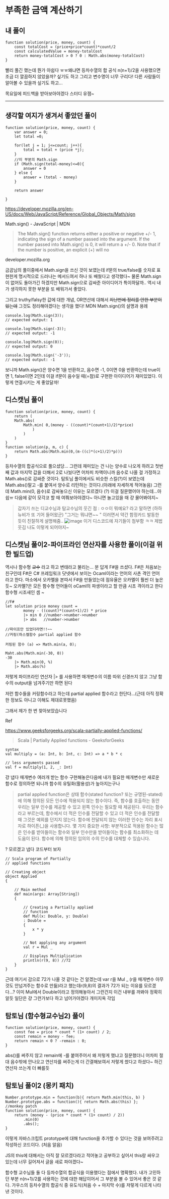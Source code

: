 # 부족한 금액 계산하기

## 내 풀이
```
function solution(price, money, count) {
    const totalCost = (price+price*count)*count/2
    const calculatedValue = money-totalCost
    return money-totalCost > 0 ? 0 : Math.abs(money-totalCost) 
}
```
빨리 풀긴 했는데 뭔가 아쉽다 ㅠㅠ왜냐면 등차수열의 합 공식 n(n+1)/2을 사용했으면 조금 더 깔끔하지 않았을까? 싶기도 하고 그리고 변수명이 너무 구리다! 다른 사람들이 알아볼 수 있을까 싶기도 하고...

목요일에 피드백을 받아보아야겠다 스터디 유잼~
***


## 생각할 여지가 생겨서 좋았던 풀이
```
function solution(price, money, count) {
    var answer = 0;
    let total =0;

    for(let j = 1; j<=count; j++){
        total = total + (price *j);
    }
    //이 부분의 Math.sign
    if (Math.sign(total-money)<=0){
        answer = 0
    } else {
        answer = (total - money)
    }

    return answer 

}
```

https://developer.mozilla.org/en-US/docs/Web/JavaScript/Reference/Global_Objects/Math/sign

 
Math.sign() - JavaScript | MDN

> The Math.sign() function returns either a positive or negative +/- 1, indicating the sign of a number passed into the argument.
> If the number passed into Math.sign() is 0, it will return a +/- 0. Note that if the number is positive, an explicit (+) will no

developer.mozilla.org

금곰님의 풀이중에서 Math.sign을 쓰신 것이 보였는데 if문의 true/false를 숫자로 표현한게 명시적으로 드러나는 메서드여서 하나 또 배웠다고 생각했다~
물론 Math.sign이 없어도 돌아가긴 하겠지만 Math.sign으로 감싸준 아이디어가 특이하달까.. 역시 내가 생각하지 못한 부분을 또 배워가서 좋았다.

그리고 truthy/falsy한 값에 대한 개념, OR연산에 대해서 ~~지난번에 정리를 안한 부분이 있는데~~ 그것도 정리해야겠다는 생각을 했다!
MDN Math.sign()의 설명과 용례
```
console.log(Math.sign(3));
// expected output: 1

console.log(Math.sign(-3));
// expected output: -1

console.log(Math.sign(0));
// expected output: 0

console.log(Math.sign('-3'));
// expected output: -1
````

보니까 Math.sign()은 양수면 1을 반환하고, 음수면 -1, 0이면 0을 반환하는데 true이면 1, false이면 2인데 이걸 if문이 음수일 때(=참)로 구현한 아이디어가 재미있었다.
이렇게 연결시키는 게 좋았달까!


## 디스캣님 풀이
```
function solution(price, money, count) {
    return (
    Math.abs(
    	Math.min( 0,(money - ((count)*(count+1)/2)*price)
			)
		)
	)
}
function solution(p, m, c) {
    return Math.abs(Math.min(0,(m-((c)*(c+1)/2)*p)))
}
```
등차수열의 합공식으로 풀으셨당... 그런데 재미있는 건 나는 양수로 나오게 하려고 첫번째 값과 마지막 값을 더해서 2로 나눴다면
어차피 차액이니까 음수로 나올 걸 가정하고 Math.abs()로 감싸준 것이다. 탐토님 풀이에서도 비슷한 스킬(?)이 보였는데 Math.abs()말고 -를 붙여서
양수로 리턴하는 것이다.(아래에 자세하게 적어놓음)
그런데 Math.min(0, 음수)로 감싸놓으신 이유는 모르겠다 (?) 이걸 질문했어야 하는데...아쉽ㅠ 다음에 같이 모각코 할 때 여쭤보아야겠다~ 아니면 놀고있을 때 걍 물어봐야지~

> 갑자기 쓰는 디교수님과 탐교수님의 웃긴 점 : ㅇㅇ이 뭐예요? 라고 말하면 (하하 뉴비가 또 기어 들어왔군) "그거는 뭐냐면~~ " 이러면서 약간 함정카드 발동한 듯이 친절하게 설명해줌.. 
![image](https://user-images.githubusercontent.com/91370858/163091520-fe6fddaf-68a3-4b1d-ba76-7c3520ead752.png)
이거 디스코드에 자기들이 첨부함 ㅋㅋ 제법 웃김 나도 이렇게 되어야지~


## 디스캣님 풀이2-파이프라인 연산자를 사용한 풀이(이걸 위한 빌드업)
역시나 함수형 ~~교수~~ 라고 하고 변태라고 불리는... 분 답게 F#을 쓰셨다.
F#은 처음보는 친구인데 F#은 C# 프레임워크 닷넷에서 보이는 Ocaml이라는 언어의 사촌 격인 언어라고 한다.
마소에서 오카멜을 본따서 F#을 만들었는데 점유율은 오카멜이 훨씬 더 높은듯~
오카멜?은 모든 함수형 언어들이 oCaml의 파생이라고 할 만큼 시초 격이라고 한다 함수형 시조새인 셈 ~

```
//F#
let solution price money count = 
		money - ((count)*(count+1)/2) * price
		|> min 0 //number->number->number
		|> abs   //number->number

//파이프만 있었더라면!!~~
//커링(하스켈함수 partial applied 함수

커링된 함수 (a) => Math.min(a, 0);

Maht.abs(Math.min(-30, 0))
-30
	|> Math.min(0, %)
	|> Math.abs(%)
```
 
저렇게 파이프라인 연산자 |> 를 사용하면 매개변수의 이름 따위 신경쓰지 않고 그냥 함수의 output을 넘겨주기만 하면 된다

저런 함수들을 커링함수라고 하는데 partial applied 함수라고 한단다...(근데 아직 정확한 정보도 아니고 이해도 제대로못했음)

그래서 제가 한 번 찾아보았습니다

Ref

https://www.geeksforgeeks.org/scala-partially-applied-functions/

 
> Scala | Partially Applied functions - GeeksforGeeks

```
syntax
val multiply = (a: Int, b: Int, c: Int) => a * b * c

// less arguments passed
val f = multiply(1, 2, _: Int)
```
걍 냅다 매개변수 여러개 받는 함수 구현해놓은다음에
내가 필요한 매개변수만 새로운 함수로 정의하면 되니까 함수의 유틸화(활용성)가 높아지는구나



> partial applied function은 상태 함수(stated function? 또는 규명된-stated)에 의해 정의된 모든 인수에 적용되지 않는 함수이다. 즉, 함수를 호출하는 동안 우리는 일부 인수를 제공할 수 있고 왼쪽 인수는 필요할 때 제공된다. 우리는 함수라고 부르는데, 함수에서 더 적은 인수를 전달할 수 있고 더 적은 인수를 전달할 때 그것은 예외를 던지지 않는다. 함수에 전달되지 않는 이러한 인수는 자리 표시자로 하이픈(_)을 사용합니다.
몇 가지 중요한 사항:
부분적으로 적용된 함수는 많은 인수를 받아들이는 함수와 일부 인수만을 받아들이는 함수를 최소화하는 데 도움이 된다.
함수에 의해 정의된 임의의 수의 인수를 대체할 수 있습니다.

? 모르겠고 냅다 코드부터 보자
```
// Scala program of Partially
// applied functions
  
// Creating object
object Applied
{
  
    // Main method
    def main(args: Array[String])
    {
  
        // Creating a Partially applied
        // function
        def Mul(x: Double, y: Double)
        : Double =
        {
            x * y
        }
  
        // Not applying any argument
        val r = Mul _
  
        // Displays Multiplication
        println(r(9, 8)) //72
    }
}
```
근데 여기서 감으로 72가 나올 것 같다는 건 알겠는데 var r을 Mul _ (r을 매개변수 아무것도 안넘겨주는 함수로 만듦)라고 했는데r(9,8)의 결과가
72가 되는 이유를 모르겠다...? 이미 Mul에서 Double이라고 정의해놓아서 그런건지 이건 내부를 까봐야 정확히 알듯 일단은 걍 그런가보다 하고 넘어가야겠다 개미지옥 각임

## 탐토님 (함수형교수님2) 풀이
```
function solution(price, money, count) {
    const fee = price * count * (1+ count) / 2;
    const remain = money - fee;
    return remain < 0 ? -remain : 0;
}
```
abs()를 써주지 않고 remain에 -를 붙여주어서 왜 저렇게 했냐고 질문했더니 어차피 절대 음수밖에 안나오고 연산자를 써주는게 더 간결해보여서 저렇게 썼다고 하셨다~ 하긴 연산자 쓰는게 더 빠를듯

## 탐토님 풀이2 (몽키 패치)
```
Number.prototype.min = function(b){ return Math.min(this, b) }
Number.prototype.abs = function(){ return Math.abs(this) };
//monkey patch
function solution(price, money, count) { 
    return (money - (price * count * (1+ count) / 2))
        .min(0)
        .abs();
}
```
이렇게 자바스크립트 prototype에 대해 function을 추가할 수 있다는 것을 보여주려고 작성하신 코드이다. (처음 알음)

JS의 this에 대해서는 아직 잘 모르겠다라고 적어놓고 공부하고 싶어서 this랑 싸우고 있는데 너무 길어져서 글을 새로 파야겠다~
 

 

함수형 교수님들 둘 다 등차수열의 합공식을 이용했다는 점에서 명확했다. 내가 고민하던 부분 n(n+1)/2를 사용하는 것에 대한 해답이어서 그 부분을 볼 수 있어서 좋은 것 같다. 가우스의 등차수열의 합공식 중 유도식(처음 수 + 마지막 수)를 저렇게 다르게 나타낸 것이다. 
